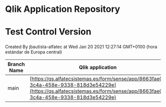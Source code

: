 # Qlik Application Repository 
# Test Control Version
### 
Created By jbautista-alfatec at Wed Jan 20 2021 12:27:14 GMT+0100 (hora estándar de Europa central)

Branch Name|Qlik application
---|---
main|[https://qs.alfatecsistemas.es/form/sense/app/8663fae0-3c4a-458e-9338-818d3e54229e](https://qs.alfatecsistemas.es/form/sense/app/8663fae0-3c4a-458e-9338-818d3e54229e)